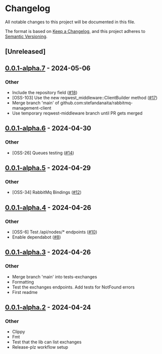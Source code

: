 # Changelog
All notable changes to this project will be documented in this file.

The format is based on [Keep a Changelog](https://keepachangelog.com/en/1.0.0/),
and this project adheres to [Semantic Versioning](https://semver.org/spec/v2.0.0.html).

## [Unreleased]

## [0.0.1-alpha.7](https://github.com/stefandanaita/rabbitmq-management-client/compare/v0.0.1-alpha.6...v0.0.1-alpha.7) - 2024-05-06

### Other
- Include the repository field ([#18](https://github.com/stefandanaita/rabbitmq-management-client/pull/18))
- [OSS-103] Use the new reqwest_middleware::ClientBuilder method ([#17](https://github.com/stefandanaita/rabbitmq-management-client/pull/17))
- Merge branch 'main' of github.com:stefandanaita/rabbitmq-management-client
- Use temporary reqwest-middleware branch until PR gets merged

## [0.0.1-alpha.6](https://github.com/stefandanaita/rabbitmq-management-client/compare/v0.0.1-alpha.5...v0.0.1-alpha.6) - 2024-04-30

### Other
- [OSS-26] Queues testing ([#14](https://github.com/stefandanaita/rabbitmq-management-client/pull/14))

## [0.0.1-alpha.5](https://github.com/stefandanaita/rabbitmq-management-client/compare/v0.0.1-alpha.4...v0.0.1-alpha.5) - 2024-04-29

### Other
- [OSS-34] RabbitMq Bindings ([#12](https://github.com/stefandanaita/rabbitmq-management-client/pull/12))

## [0.0.1-alpha.4](https://github.com/stefandanaita/rabbitmq-management-client/compare/v0.0.1-alpha.3...v0.0.1-alpha.4) - 2024-04-26

### Other
- [OSS-6] Test /api/nodes/* endpoints ([#10](https://github.com/stefandanaita/rabbitmq-management-client/pull/10))
- Enable dependabot ([#8](https://github.com/stefandanaita/rabbitmq-management-client/pull/8))

## [0.0.1-alpha.3](https://github.com/stefandanaita/rabbitmq-management-client/compare/v0.0.1-alpha.2...v0.0.1-alpha.3) - 2024-04-26

### Other
- Merge branch 'main' into tests-exchanges
- Formatting
- Test the exchanges endpoints. Add tests for NotFound errors
- First readme

## [0.0.1-alpha.2](https://github.com/stefandanaita/rabbitmq-management-client/compare/v0.0.1-alpha.1...v0.0.1-alpha.2) - 2024-04-24

### Other
- Clippy
- Fmt
- Test that the lib can list exchanges
- Release-plz workflow setup
